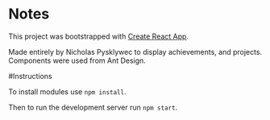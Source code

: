 # Notes

This project was bootstrapped with [Create React App](https://github.com/facebook/create-react-app).

Made entirely by Nicholas Pysklywec to display achievements, and projects. Components were used from Ant Design.

#Instructions

To install modules use `npm install`.

Then to run the development server run `npm start`.



